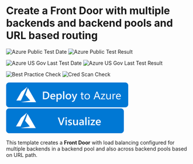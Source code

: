 # Create a Front Door with multiple backends and backend pools and URL based routing

![Azure Public Test Date](https://azurequickstartsservice.blob.core.windows.net/badges/quickstarts/microsoft.network/101-front-door-create-multiple-backends/PublicLastTestDate.svg)
![Azure Public Test Result](https://azurequickstartsservice.blob.core.windows.net/badges/quickstarts/microsoft.network/101-front-door-create-multiple-backends/PublicDeployment.svg)

![Azure US Gov Last Test Date](https://azurequickstartsservice.blob.core.windows.net/badges/quickstarts/microsoft.network/101-front-door-create-multiple-backends/FairfaxLastTestDate.svg)
![Azure US Gov Last Test Result](https://azurequickstartsservice.blob.core.windows.net/badges/quickstarts/microsoft.network/101-front-door-create-multiple-backends/FairfaxDeployment.svg)

![Best Practice Check](https://azurequickstartsservice.blob.core.windows.net/badges/quickstarts/microsoft.network/101-front-door-create-multiple-backends/BestPracticeResult.svg)
![Cred Scan Check](https://azurequickstartsservice.blob.core.windows.net/badges/quickstarts/microsoft.network/101-front-door-create-multiple-backends/CredScanResult.svg)

[![Deploy To Azure](https://raw.githubusercontent.com/Azure/azure-quickstart-templates/master/1-CONTRIBUTION-GUIDE/images/deploytoazure.svg?sanitize=true)](https://portal.azure.com/#create/Microsoft.Template/uri/https%3A%2F%2Fraw.githubusercontent.com%2FAzure%2Fazure-quickstart-templates%2Fmaster%2Fquickstarts%2Fmicrosoft.network%2F101-front-door-create-multiple-backends%2Fazuredeploy.json)  [![Visualize](https://raw.githubusercontent.com/Azure/azure-quickstart-templates/master/1-CONTRIBUTION-GUIDE/images/visualizebutton.svg?sanitize=true)](http://armviz.io/#/?load=https%3A%2F%2Fraw.githubusercontent.com%2FAzure%2Fazure-quickstart-templates%2Fmaster%2Fquickstarts%2Fmicrosoft.network%2F101-front-door-create-multiple-backends%2Fazuredeploy.json)



This template creates a **Front Door** with load balancing configured for multiple backends in a backend pool and also across backend pools based on URL path.


